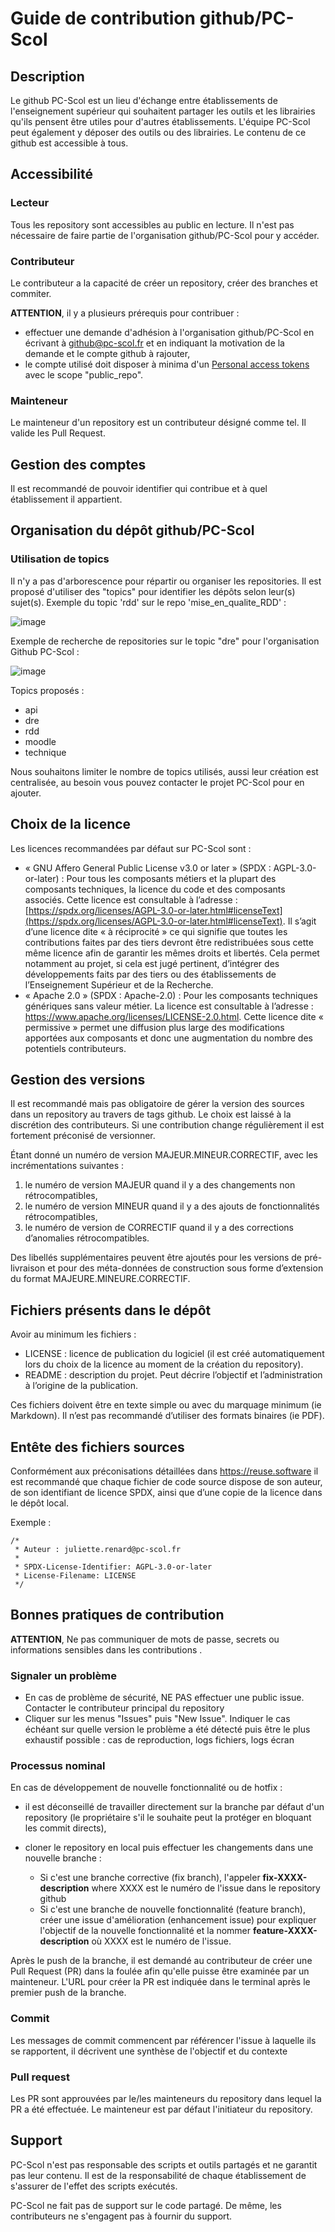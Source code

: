 # Guide de contribution github/PC-Scol

## Description

Le github PC-Scol est un lieu d'échange entre établissements de l'enseignement supérieur qui souhaitent partager les outils et les librairies qu'ils pensent être utiles pour d'autres établissements. L'équipe PC-Scol peut également y déposer des outils ou des librairies. Le contenu de ce github est accessible à tous.

## Accessibilité

### Lecteur

Tous les repository sont accessibles au public en lecture. Il n'est pas nécessaire de faire partie de l'organisation github/PC-Scol pour y accéder.

### Contributeur

Le contributeur a la capacité de créer un repository, créer des branches et commiter. 

**ATTENTION**, il y a plusieurs prérequis pour contribuer :
* effectuer une demande d'adhésion à l'organisation github/PC-Scol en écrivant à github@pc-scol.fr et en indiquant la motivation de la demande et le compte github à rajouter,
* le compte utilisé doit disposer à minima d'un [Personal access tokens](https://docs.github.com/en/authentication/keeping-your-account-and-data-secure/managing-your-personal-access-tokens) avec le scope "public_repo".

### Mainteneur

Le mainteneur d'un repository est un contributeur désigné comme tel. Il valide les Pull Request.

## Gestion des comptes

Il est recommandé de pouvoir identifier qui contribue et à quel établissement il appartient.

## Organisation du dépôt github/PC-Scol

### Utilisation de topics

Il n'y a pas d'arborescence pour répartir ou organiser les repositories. Il est proposé d'utiliser des "topics" pour identifier les dépôts selon leur(s) sujet(s). Exemple du topic 'rdd' sur le repo 'mise_en_qualite_RDD' :

![image](https://github.com/user-attachments/assets/90c6b821-0a7a-4712-b676-f7502a17474c)

Exemple de recherche de repositories sur le topic "dre" pour l'organisation Github PC-Scol :

![image](https://github.com/user-attachments/assets/785d05b1-e63b-44c2-8ebf-d3cb44125fa1)

Topics proposés :
* api
* dre
* rdd
* moodle
* technique

Nous souhaitons limiter le nombre de topics utilisés, aussi leur création est centralisée, au besoin vous pouvez contacter le projet PC-Scol pour en ajouter.

## Choix de la licence

Les licences recommandées par défaut sur PC-Scol sont :

* « GNU Affero General Public License v3.0 or later » (SPDX : AGPL-3.0-or-later) : Pour tous les composants métiers et la plupart des composants techniques, la licence du code et des composants associés. Cette licence est consultable à l’adresse : [https://spdx.org/licenses/AGPL-3.0-or-later.html#licenseText](https://spdx.org/licenses/AGPL-3.0-or-later.html#licenseText). Il s’agit d’une licence dite « à réciprocité » ce qui signifie que toutes les contributions faites par des tiers devront être redistribuées sous cette même licence afin de garantir les mêmes droits et libertés. Cela permet notamment au projet, si cela est jugé pertinent, d’intégrer des développements faits par des tiers ou des établissements de l’Enseignement Supérieur et de la Recherche.
* « Apache 2.0 » (SPDX : Apache-2.0) : Pour les composants techniques génériques sans valeur métier. La licence est consultable à l’adresse : https://www.apache.org/licenses/LICENSE-2.0.html. Cette licence dite « permissive » permet une diffusion plus large des modifications apportées aux composants et donc une augmentation du nombre des potentiels contributeurs.

## Gestion des versions

Il est recommandé mais pas obligatoire de gérer la version des sources dans un repository au travers de tags github. Le choix est laissé à la discrétion des contributeurs. Si une contribution change régulièrement il est fortement préconisé de versionner.

Étant donné un numéro de version MAJEUR.MINEUR.CORRECTIF, avec les incrémentations suivantes :

1. le numéro de version MAJEUR quand il y a des changements non rétrocompatibles,
2. le numéro de version MINEUR quand il y a des ajouts de fonctionnalités rétrocompatibles,
3. le numéro de version de CORRECTIF quand il y a des corrections d’anomalies rétrocompatibles.

Des libellés supplémentaires peuvent être ajoutés pour les versions de pré-livraison et pour des méta-données de construction sous forme d’extension du format MAJEURE.MINEURE.CORRECTIF.

## Fichiers présents dans le dépôt

Avoir au minimum les fichiers :

* LICENSE : licence de publication du logiciel (il est créé automatiquement lors du choix de la licence au moment de la création du repository).
* README : description du projet. Peut décrire l’objectif et l’administration à l’origine de la publication.

Ces fichiers doivent être en texte simple ou avec du marquage minimum (ie Markdown). Il n’est pas recommandé d’utiliser des formats binaires (ie PDF).

## Entête des fichiers sources
Conformément aux préconisations détaillées dans https://reuse.software il est recommandé que chaque fichier de code source dispose de son auteur, de son identifiant de licence SPDX, ainsi que d’une copie de la licence dans le dépôt local.

Exemple :
```
/*
 * Auteur : juliette.renard@pc-scol.fr
 *
 * SPDX-License-Identifier: AGPL-3.0-or-later
 * License-Filename: LICENSE
 */
```

## Bonnes pratiques de contribution

**ATTENTION**, Ne pas communiquer de mots de passe, secrets ou informations sensibles dans les contributions .

### Signaler un problème

* En cas de problème de sécurité, NE PAS effectuer une public issue. Contacter le contributeur principal du repository
* Cliquer sur les menus "Issues" puis "New Issue". Indiquer le cas échéant sur quelle version le problème a été détecté puis être le plus exhaustif possible : cas de reproduction, logs fichiers, logs écran

### Processus nominal

En cas de développement de nouvelle fonctionnalité ou de hotfix :

* il est déconseillé de travailler directement sur la branche par défaut d'un repository (le propriétaire s'il le souhaite peut la protéger en bloquant les commit directs),
* cloner le repository en local puis effectuer les changements dans une nouvelle branche :

   * Si c'est une branche corrective (fix branch), l'appeler **fix-XXXX-description** where XXXX est le numéro de l'issue dans le repository github
   * Si c'est une branche de nouvelle fonctionnalité (feature branch), créer une issue d'amélioration (enhancement issue) pour expliquer l'objectif de la nouvelle fonctionnalité et la nommer **feature-XXXX-description** où XXXX est le numéro de l'issue.

Après le push de la branche, il est demandé au contributeur de créer une Pull Request (PR) dans la foulée afin qu'elle puisse être examinée par un mainteneur. L'URL pour créer la PR est indiquée dans le terminal après le premier push de la branche.

### Commit
Les messages de commit commencent par référencer l'issue à laquelle ils se rapportent, il décrivent une synthèse de l'objectif et du contexte

### Pull request
Les PR sont approuvées par le/les mainteneurs du repository dans lequel la PR a été effectuée. Le mainteneur est par défaut l'initiateur du repository.

## Support
PC-Scol n'est pas responsable des scripts et outils partagés et ne garantit pas leur contenu. Il est de la responsabilité de chaque établissement de s'assurer de l'effet des scripts exécutés.

PC-Scol ne fait pas de support sur le code partagé. De même, les contributeurs ne s'engagent pas à fournir du support.
